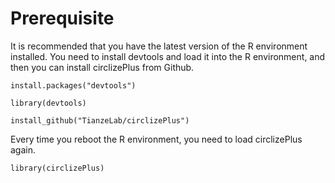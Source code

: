 # Prerequisite
It is recommended that you have the latest version of the R environment installed.
You need to install devtools and load it into the R environment, and then you can install circlizePlus from Github.

`install.packages("devtools")`

`library(devtools)`

`install_github("TianzeLab/circlizePlus")`


Every time you reboot the R environment, you need to load circlizePlus again.

`library(circlizePlus)`